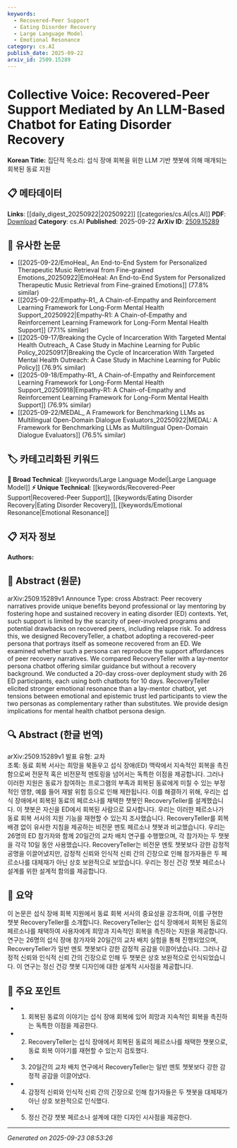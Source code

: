 ```yaml
---
keywords:
  - Recovered-Peer Support
  - Eating Disorder Recovery
  - Large Language Model
  - Emotional Resonance
category: cs.AI
publish_date: 2025-09-22
arxiv_id: 2509.15289
---
```


<!-- KEYWORD_LINKING_METADATA:
{
  "processed_timestamp": "2025-09-23T08:53:26.636814",
  "vocabulary_version": "1.0",
  "selected_keywords": [
    "Recovered-Peer Support",
    "Eating Disorder Recovery",
    "Large Language Model",
    "Emotional Resonance"
  ],
  "rejected_keywords": [],
  "similarity_scores": {
    "Recovered-Peer Support": 0.78,
    "Eating Disorder Recovery": 0.77,
    "Large Language Model": 0.8,
    "Emotional Resonance": 0.74
  },
  "extraction_method": "AI_prompt_based",
  "budget_applied": true,
  "candidates_json": {
    "candidates": [
      {
        "surface": "Recovered-Peer Support",
        "canonical": "Recovered-Peer Support",
        "aliases": [
          "Peer Recovery Support",
          "Recovered Peer Assistance"
        ],
        "category": "unique_technical",
        "rationale": "This concept is central to the study's focus on peer support in eating disorder recovery, providing a unique angle for linking with mental health support systems.",
        "novelty_score": 0.75,
        "connectivity_score": 0.65,
        "specificity_score": 0.82,
        "link_intent_score": 0.78
      },
      {
        "surface": "Eating Disorder Recovery",
        "canonical": "Eating Disorder Recovery",
        "aliases": [
          "ED Recovery",
          "Eating Disorder Rehabilitation"
        ],
        "category": "unique_technical",
        "rationale": "A specific focus of the study, linking to broader discussions on mental health recovery processes.",
        "novelty_score": 0.68,
        "connectivity_score": 0.72,
        "specificity_score": 0.79,
        "link_intent_score": 0.77
      },
      {
        "surface": "LLM-Based Chatbot",
        "canonical": "Large Language Model",
        "aliases": [
          "LLM Chatbot",
          "Language Model Chatbot"
        ],
        "category": "broad_technical",
        "rationale": "Connects to the technical implementation of the chatbot, linking with discussions on AI and language models.",
        "novelty_score": 0.55,
        "connectivity_score": 0.85,
        "specificity_score": 0.7,
        "link_intent_score": 0.8
      },
      {
        "surface": "Emotional Resonance",
        "canonical": "Emotional Resonance",
        "aliases": [
          "Emotional Impact",
          "Emotional Connection"
        ],
        "category": "unique_technical",
        "rationale": "Highlights the emotional aspect of the chatbot's interaction, relevant for linking with studies on human-computer interaction.",
        "novelty_score": 0.65,
        "connectivity_score": 0.6,
        "specificity_score": 0.75,
        "link_intent_score": 0.74
      }
    ],
    "ban_list_suggestions": [
      "cross-over deployment",
      "lay-mentor persona"
    ]
  },
  "decisions": [
    {
      "candidate_surface": "Recovered-Peer Support",
      "resolved_canonical": "Recovered-Peer Support",
      "decision": "linked",
      "scores": {
        "novelty": 0.75,
        "connectivity": 0.65,
        "specificity": 0.82,
        "link_intent": 0.78
      }
    },
    {
      "candidate_surface": "Eating Disorder Recovery",
      "resolved_canonical": "Eating Disorder Recovery",
      "decision": "linked",
      "scores": {
        "novelty": 0.68,
        "connectivity": 0.72,
        "specificity": 0.79,
        "link_intent": 0.77
      }
    },
    {
      "candidate_surface": "LLM-Based Chatbot",
      "resolved_canonical": "Large Language Model",
      "decision": "linked",
      "scores": {
        "novelty": 0.55,
        "connectivity": 0.85,
        "specificity": 0.7,
        "link_intent": 0.8
      }
    },
    {
      "candidate_surface": "Emotional Resonance",
      "resolved_canonical": "Emotional Resonance",
      "decision": "linked",
      "scores": {
        "novelty": 0.65,
        "connectivity": 0.6,
        "specificity": 0.75,
        "link_intent": 0.74
      }
    }
  ]
}
-->

# Collective Voice: Recovered-Peer Support Mediated by An LLM-Based Chatbot for Eating Disorder Recovery

**Korean Title:** 집단적 목소리: 섭식 장애 회복을 위한 LLM 기반 챗봇에 의해 매개되는 회복된 동료 지원

## 📋 메타데이터

**Links**: [[daily_digest_20250922|20250922]] [[categories/cs.AI|cs.AI]]
**PDF**: [Download](https://arxiv.org/pdf/2509.15289.pdf)
**Category**: cs.AI
**Published**: 2025-09-22
**ArXiv ID**: [2509.15289](https://arxiv.org/abs/2509.15289)

## 🔗 유사한 논문
- [[2025-09-22/EmoHeal_ An End-to-End System for Personalized Therapeutic Music Retrieval from Fine-grained Emotions_20250922|EmoHeal: An End-to-End System for Personalized Therapeutic Music Retrieval from Fine-grained Emotions]] (77.8% similar)
- [[2025-09-22/Empathy-R1_ A Chain-of-Empathy and Reinforcement Learning Framework for Long-Form Mental Health Support_20250922|Empathy-R1: A Chain-of-Empathy and Reinforcement Learning Framework for Long-Form Mental Health Support]] (77.1% similar)
- [[2025-09-17/Breaking the Cycle of Incarceration With Targeted Mental Health Outreach_ A Case Study in Machine Learning for Public Policy_20250917|Breaking the Cycle of Incarceration With Targeted Mental Health Outreach: A Case Study in Machine Learning for Public Policy]] (76.9% similar)
- [[2025-09-18/Empathy-R1_ A Chain-of-Empathy and Reinforcement Learning Framework for Long-Form Mental Health Support_20250918|Empathy-R1: A Chain-of-Empathy and Reinforcement Learning Framework for Long-Form Mental Health Support]] (76.9% similar)
- [[2025-09-22/MEDAL_ A Framework for Benchmarking LLMs as Multilingual Open-Domain Dialogue Evaluators_20250922|MEDAL: A Framework for Benchmarking LLMs as Multilingual Open-Domain Dialogue Evaluators]] (76.5% similar)

## 🏷️ 카테고리화된 키워드
**🧠 Broad Technical**: [[keywords/Large Language Model|Large Language Model]]
**⚡ Unique Technical**: [[keywords/Recovered-Peer Support|Recovered-Peer Support]], [[keywords/Eating Disorder Recovery|Eating Disorder Recovery]], [[keywords/Emotional Resonance|Emotional Resonance]]

## 📋 저자 정보

**Authors:** 

## 📄 Abstract (원문)

arXiv:2509.15289v1 Announce Type: cross 
Abstract: Peer recovery narratives provide unique benefits beyond professional or lay mentoring by fostering hope and sustained recovery in eating disorder (ED) contexts. Yet, such support is limited by the scarcity of peer-involved programs and potential drawbacks on recovered peers, including relapse risk. To address this, we designed RecoveryTeller, a chatbot adopting a recovered-peer persona that portrays itself as someone recovered from an ED. We examined whether such a persona can reproduce the support affordances of peer recovery narratives. We compared RecoveryTeller with a lay-mentor persona chatbot offering similar guidance but without a recovery background. We conducted a 20-day cross-over deployment study with 26 ED participants, each using both chatbots for 10 days. RecoveryTeller elicited stronger emotional resonance than a lay-mentor chatbot, yet tensions between emotional and epistemic trust led participants to view the two personas as complementary rather than substitutes. We provide design implications for mental health chatbot persona design.

## 🔍 Abstract (한글 번역)

arXiv:2509.15289v1 발표 유형: 교차  
초록: 동료 회복 서사는 희망을 북돋우고 섭식 장애(ED) 맥락에서 지속적인 회복을 촉진함으로써 전문적 혹은 비전문적 멘토링을 넘어서는 독특한 이점을 제공합니다. 그러나 이러한 지원은 동료가 참여하는 프로그램의 부족과 회복된 동료에게 미칠 수 있는 부정적인 영향, 예를 들어 재발 위험 등으로 인해 제한됩니다. 이를 해결하기 위해, 우리는 섭식 장애에서 회복된 동료의 페르소나를 채택한 챗봇인 RecoveryTeller를 설계했습니다. 이 챗봇은 자신을 ED에서 회복된 사람으로 묘사합니다. 우리는 이러한 페르소나가 동료 회복 서사의 지원 기능을 재현할 수 있는지 조사했습니다. RecoveryTeller를 회복 배경 없이 유사한 지침을 제공하는 비전문 멘토 페르소나 챗봇과 비교했습니다. 우리는 26명의 ED 참가자와 함께 20일간의 교차 배치 연구를 수행했으며, 각 참가자는 두 챗봇을 각각 10일 동안 사용했습니다. RecoveryTeller는 비전문 멘토 챗봇보다 강한 감정적 공명을 이끌어냈지만, 감정적 신뢰와 인식적 신뢰 간의 긴장으로 인해 참가자들은 두 페르소나를 대체재가 아닌 상호 보완적으로 보았습니다. 우리는 정신 건강 챗봇 페르소나 설계를 위한 설계적 함의를 제공합니다.

## 📝 요약

이 논문은 섭식 장애 회복 지원에서 동료 회복 서사의 중요성을 강조하며, 이를 구현한 챗봇 RecoveryTeller를 소개합니다. RecoveryTeller는 섭식 장애에서 회복된 동료의 페르소나를 채택하여 사용자에게 희망과 지속적인 회복을 촉진하는 지원을 제공합니다. 연구는 26명의 섭식 장애 참가자와 20일간의 교차 배치 실험을 통해 진행되었으며, RecoveryTeller가 일반 멘토 챗봇보다 강한 감정적 공감을 이끌어냈습니다. 그러나 감정적 신뢰와 인식적 신뢰 간의 긴장으로 인해 두 챗봇은 상호 보완적으로 인식되었습니다. 이 연구는 정신 건강 챗봇 디자인에 대한 설계적 시사점을 제공합니다.

## 🎯 주요 포인트

- 1. 회복된 동료의 이야기는 섭식 장애 회복에 있어 희망과 지속적인 회복을 촉진하는 독특한 이점을 제공한다.
- 2. RecoveryTeller는 섭식 장애에서 회복된 동료의 페르소나를 채택한 챗봇으로, 동료 회복 이야기를 재현할 수 있는지 검토했다.
- 3. 20일간의 교차 배치 연구에서 RecoveryTeller는 일반 멘토 챗봇보다 강한 감정적 공감을 이끌어냈다.
- 4. 감정적 신뢰와 인식적 신뢰 간의 긴장으로 인해 참가자들은 두 챗봇을 대체재가 아닌 상호 보완적으로 인식했다.
- 5. 정신 건강 챗봇 페르소나 설계에 대한 디자인 시사점을 제공한다.


---

*Generated on 2025-09-23 08:53:26*